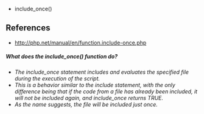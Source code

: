 * include_once()

## References
* http://php.net/manual/en/function.include-once.php

##### What does the include_once() function do?
* *The include_once statement includes and evaluates the specified file during the execution of the script.*
* *This is a behavior similar to the include statement, with the only difference being that if the code from a file has already been included, it will not be included again, and include_once returns TRUE.*
* *As the name suggests, the file will be included just once.*
